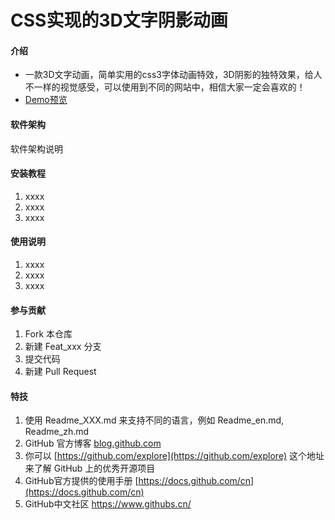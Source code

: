 # CSS实现的3D文字阴影动画

#### 介绍

- 一款3D文字动画，简单实用的css3字体动画特效，3D阴影的独特效果，给人不一样的视觉感受，可以使用到不同的网站中，相信大家一定会喜欢的！
- [Demo预览](https://sunyctf.github.io/front-end-demos/css-effects/CSS实现的3D文字阴影动画/index.html)

#### 软件架构

软件架构说明


#### 安装教程

1.  xxxx
2.  xxxx
3.  xxxx

#### 使用说明

1.  xxxx
2.  xxxx
3.  xxxx

#### 参与贡献

1.  Fork 本仓库
2.  新建 Feat_xxx 分支
3.  提交代码
4.  新建 Pull Request


#### 特技

1.  使用 Readme\_XXX.md 来支持不同的语言，例如 Readme\_en.md, Readme\_zh.md
2.  GitHub 官方博客 [blog.github.com](https://github.blog)
3.  你可以 [https://github.com/explore](https://github.com/explore) 这个地址来了解 GitHub 上的优秀开源项目
4.  GitHub官方提供的使用手册 [https://docs.github.com/cn](https://docs.github.com/cn)
5.  GitHub中文社区 https://www.githubs.cn/